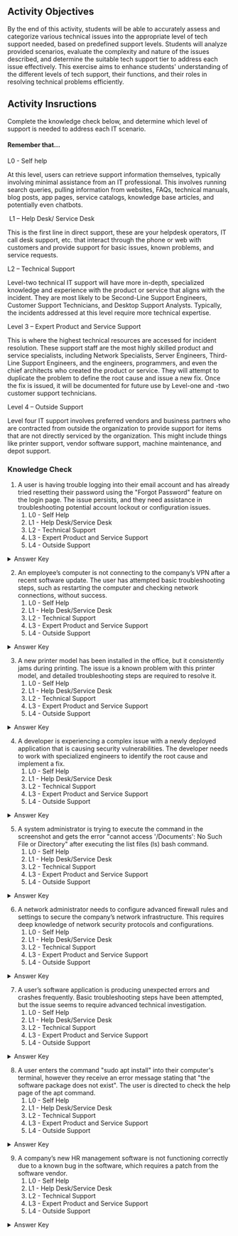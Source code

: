 ## Activity Objectives
By the end of this activity, students will be able to accurately assess and categorize various technical issues into the appropriate level of tech support needed, based on predefined support levels. Students will analyze provided scenarios, evaluate the complexity and nature of the issues described, and determine the suitable tech support tier to address each issue effectively. This exercise aims to enhance students' understanding of the different levels of tech support, their functions, and their roles in resolving technical problems efficiently.

## Activity Insructions
Complete the knowledge check below, and determine which level of support is needed to address each IT scenario.

#### Remember that...

L0 - Self help

At this level, users can retrieve support information themselves, typically involving minimal assistance from an IT professional. This involves running search queries, pulling information from websites, FAQs, technical manuals, blog posts, app pages, service catalogs, knowledge base articles, and potentially even chatbots.

 L1 – Help Desk/ Service Desk

This is the first line in direct support, these are your helpdesk operators, IT call desk support, etc. that interact through the phone or web with customers and provide support for basic issues, known problems, and service requests.

L2 – Technical Support

Level-two technical IT support will have more in-depth, specialized knowledge and experience with the product or service that aligns with the incident. They are most likely to be Second-Line Support Engineers, Customer Support Technicians, and Desktop Support Analysts. Typically, the incidents addressed at this level require more technical expertise.

Level 3 – Expert Product and Service Support

This is where the highest technical resources are accessed for incident resolution. These support staff are the most highly skilled product and service specialists, including Network Specialists, Server Engineers, Third-Line Support Engineers, and the engineers, programmers, and even the chief architects who created the product or service. They will attempt to duplicate the problem to define the root cause and issue a new fix. Once the fix is issued, it will be documented for future use by Level-one and -two customer support technicians.

Level 4 – Outside Support

Level four IT support involves preferred vendors and business partners who are contracted from outside the organization to provide support for items that are not directly serviced by the organization. This might include things like printer support, vendor software support, machine maintenance, and depot support.

### Knowledge Check
1.	A user is having trouble logging into their email account and has already tried resetting their password using the "Forgot Password" feature on the login page. The issue persists, and they need assistance in troubleshooting potential account lockout or configuration issues.
    1.	L0 - Self Help
    2.	L1 - Help Desk/Service Desk
    3.	L2 - Technical Support
    4.	L3 - Expert Product and Service Support
    5.	L4 - Outside Support
<details closed>
<summary>Answer Key</summary>
L1
</details>

2.	An employee’s computer is not connecting to the company’s VPN after a recent software update. The user has attempted basic troubleshooting steps, such as restarting the computer and checking network connections, without success.
    1.	L0 - Self Help
    2.	L1 - Help Desk/Service Desk
    3.	L2 - Technical Support
    4.	L3 - Expert Product and Service Support
    5.	L4 - Outside Support
<details closed>
<summary>Answer Key</summary>
L2
</details>

3.	A new printer model has been installed in the office, but it consistently jams during printing. The issue is a known problem with this printer model, and detailed troubleshooting steps are required to resolve it.
    1.	L0 - Self Help
    2.	L1 - Help Desk/Service Desk
    3.	L2 - Technical Support
    4.	L3 - Expert Product and Service Support
    5.	L4 - Outside Support
<details closed>
<summary>Answer Key</summary>
L4
</details>

4.	A developer is experiencing a complex issue with a newly deployed application that is causing security vulnerabilities. The developer needs to work with specialized engineers to identify the root cause and implement a fix.
    1.	L0 - Self Help
    2.	L1 - Help Desk/Service Desk
    3.	L2 - Technical Support
    4.	L3 - Expert Product and Service Support
    5.	L4 - Outside Support
<details closed>
<summary>Answer Key</summary>
L3
</details>

5.	A system administrator is trying to execute the command in the screenshot and gets the error "cannot access '/Documents': No Such File or Directory" after executing the list files (ls) bash command.
    1.	L0 - Self Help
    2.	L1 - Help Desk/Service Desk
    3.	L2 - Technical Support
    4.	L3 - Expert Product and Service Support
    5.	L4 - Outside Support
<details closed>
<summary>Answer Key</summary>
L0
</details>

6.	A network administrator needs to configure advanced firewall rules and settings to secure the company’s network infrastructure. This requires deep knowledge of network security protocols and configurations.
    1.	L0 - Self Help
    2.	L1 - Help Desk/Service Desk
    3.	L2 - Technical Support
    4.	L3 - Expert Product and Service Support
    5.	L4 - Outside Support
<details closed>
<summary>Answer Key</summary>
L3
</details>

7.	A user’s software application is producing unexpected errors and crashes frequently. Basic troubleshooting steps have been attempted, but the issue seems to require advanced technical investigation.
    1.	L0 - Self Help
    2.	L1 - Help Desk/Service Desk
    3.	L2 - Technical Support
    4.	L3 - Expert Product and Service Support
    5.	L4 - Outside Support
<details closed>
<summary>Answer Key</summary>
L2
</details>

8.	A user enters the command "sudo apt install" into their computer's terminal, however they receive an error message stating that "the software package does not exist". The user is directed to check the help page of the apt command.
    1.	L0 - Self Help
    2.	L1 - Help Desk/Service Desk
    3.	L2 - Technical Support
    4.	L3 - Expert Product and Service Support
    5.	L4 - Outside Support
<details closed>
<summary>Answer Key</summary>
L0
</details>

9.	A company’s new HR management software is not functioning correctly due to a known bug in the software, which requires a patch from the software vendor.
    1.	L0 - Self Help
    2.	L1 - Help Desk/Service Desk
    3.	L2 - Technical Support
    4.	L3 - Expert Product and Service Support
    5.	L4 - Outside Support
<details closed>
<summary>Answer Key</summary>
L4
</details>
